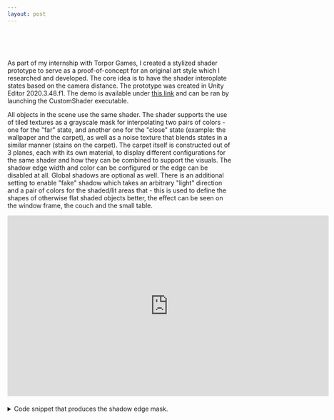 ```yaml
---
layout: post
---
```


<div style="height: 50px;"></div>

As part of my internship with Torpor Games, I created a stylized shader prototype to serve as a proof-of-concept for an original art style which I researched and developed. The core idea is to have the shader interoplate states based on the camera distance. The prototype was created in Unity Editor 2020.3.48.f1. The demo is available under [this link](https://github.com/kamilashi/Unity-Custom-Shader-Implementation/tree/main/DemoBuild) and can be ran by launching the CustomShader executable. 

All objects in the scene use the same shader. The shader supports the use of tiled textures as a grayscale mask for interpolating two pairs of colors - one for the "far" state, and another one for the "close" state (example: the wallpaper and the carpet), as well as a noise texture that blends states in a similar manner (stains on the carpet). The carpet itself is constructed out of 3 planes, each with its own material, to display different configurations for the same shader and how they can be combined to support the visuals. The shadow edge width and color can be configured or the edge can be disabled at all. Global shadows are optional as well. There is an additional setting to enable "fake" shadow which takes an arbitrary "light" direction and a pair of colors for the shaded/lit areas that - this is used to define the shapes of otherwise flat shaded objects better, the effect can be seen on the window frame, the couch and the small table.

<!-- <video width="720px" controls muted loop playsinline preload="metadata">
    <source src="/assets/videos/shaderproto_f.mp4?v=3" type="video/mp4">
	Could not load the video
</video > -->

<iframe src="https://player.vimeo.com/video/1085267362?h=bbcfbc1f3e&amp;badge=0&amp;autopause=0&amp;player_id=0&amp;app_id=58479" width="720" height="405" frameborder="0" allow=" fullscreen; picture-in-picture" allowfullscreen></iframe>

<div style="height: 20px;"></div>

<details>
<summary>Code snippet that produces the shadow edge mask.</summary>
	{% include custom_shader_prototype_code.html %}
</details>

<!-- The goal of the prototype shader was to achieve a clean, minimalistic and flat look, with emphasis on select decorative materials like textiles or tilework. This visual direction was inspired by figuratice and abstract art of the past century. A strong focus was placed on "framing" the composition with negative space, allowing colors of different objects to sometimes "bleed into" one another - a common technique in illustration, that would add a unique visual style to the rendered image. -->

